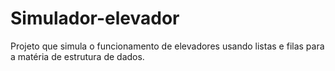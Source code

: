 # Simulador-elevador
Projeto que simula o funcionamento de elevadores usando listas e filas para a matéria de estrutura de dados.
